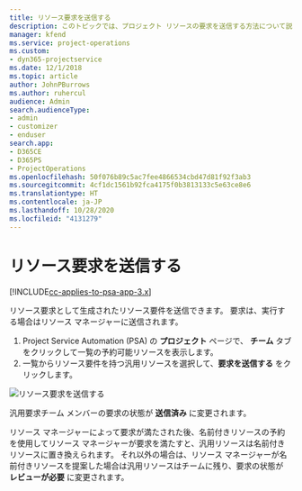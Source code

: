 ```yaml
---
title: リソース要求を送信する
description: このトピックでは、プロジェクト リソースの要求を送信する方法について説明します。
manager: kfend
ms.service: project-operations
ms.custom:
- dyn365-projectservice
ms.date: 12/1/2018
ms.topic: article
author: JohnPBurrows
ms.author: ruhercul
audience: Admin
search.audienceType:
- admin
- customizer
- enduser
search.app:
- D365CE
- D365PS
- ProjectOperations
ms.openlocfilehash: 50f076b89c5ac7fee4866534cbd47d81f92f3ab3
ms.sourcegitcommit: 4cf1dc1561b92fca4175f0b3813133c5e63ce8e6
ms.translationtype: HT
ms.contentlocale: ja-JP
ms.lasthandoff: 10/28/2020
ms.locfileid: "4131279"
---
```

# <a name="submitting-a-resource-request"></a>リソース要求を送信する

[!INCLUDE[cc-applies-to-psa-app-3.x](../includes/cc-applies-to-psa-app-3x.md)]

リソース要求として生成されたリソース要件を送信できます。 要求は、実行する場合はリソース マネージャーに送信されます。

1. Project Service Automation (PSA) の **プロジェクト** ページで、 **チーム** タブをクリックして一覧の予約可能リソースを表示します。 
2. 一覧からリソース要件を持つ汎用リソースを選択して、**要求を送信する** をクリックします。

![リソース要求を送信する](media/RM-how-to-18.png)

汎用要求チーム メンバーの要求の状態が **送信済み** に変更されます。

リソース マネージャーによって要求が満たされた後、名前付きリソースの予約を使用してリソース マネージャーが要求を満たすと、汎用リソースは名前付きリソースに置き換えられます。 それ以外の場合は、リソース マネージャーが名前付きリソースを提案した場合は汎用リソースはチームに残り、要求の状態が **レビューが必要** に変更されます。
